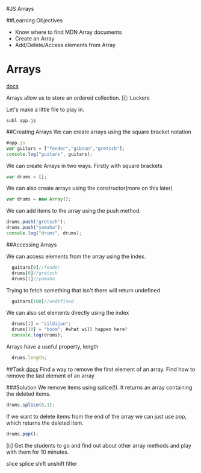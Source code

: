 #JS Arrays

##Learning Objectives
- Know where to find MDN Array documents
- Create an Array
- Add/Delete/Access elements from Array


# Arrays
[docs](https://developer.mozilla.org/en-US/docs/Web/JavaScript/Reference/Global_Objects/Array)

Arrays allow us to store an ordered collection.
[i]: Lockers

Let's make a little file to play in.

```
subl app.js
```

##Creating Arrays
We can create arrays using the square bracket notation

```js
#app.js
var guitars = ["fender","gibson","gretsch"];
console.log("guitars", guitars);
```
We can create Arrays in two ways. Firstly with square brackets

```js
var drums = [];
```

We can also create arrays using the constructor(more on this later)

```js
var drums = new Array();
```

We can add items to the array using the push method.

```js
drums.push("gretsch");
drums.push("yamaha");
console.log("drums", drums);
```

##Accessing Arrays

We can access elements from the array using the index.

```js
  guitars[0]//fender
  drums[0]//gretsch
  drums[1]//yamaha
```

Trying to fetch something that isn't there will return undefined

```js
  guitars[100]//undefined
```


We can also set elements directly using the index

```js
  drums[1] = "zildijan";
  drums[10] = "boom"; #what will happen here?
  console.log(drums);
```

Arrays have a useful property, length

```js
  drums.length;
```

##Task
[docs](https://developer.mozilla.org/en-US/docs/Web/JavaScript/Reference/Global_Objects/Array)
Find a way to remove the first element of an array.
Find how to remove the last element of an array 


###Solution
We remove items using splice(!). It returns an array containing the deleted items.
```js
drums.splice(0,1);
```
If we want to delete items from the end of the array we can just use pop, which returns the deleted item.

```js
drums.pop();
```
[i:] Get the students to go and find out about other array methods and play with them for 10 minutes.


slice
splice
shift
unshift
filter







